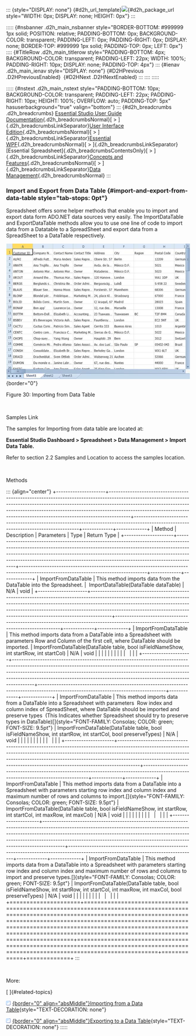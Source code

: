 ::: {style="DISPLAY: none"}
[](ms-xhelp:///?Id=d2h_url_template){#d2h_url_template}![](!package_url!){#d2h_package_url style="WIDTH: 0px; DISPLAY: none; HEIGHT: 0px"}
:::

::::: {#nsbanner .d2h_main_nsbanner style="BORDER-BOTTOM: #999999 1px solid; POSITION: relative; PADDING-BOTTOM: 0px; BACKGROUND-COLOR: transparent; PADDING-LEFT: 0px; PADDING-RIGHT: 0px; DISPLAY: none; BORDER-TOP: #999999 1px solid; PADDING-TOP: 0px; LEFT: 0px"}
:::: {#TitleRow .d2h_main_titlerow style="PADDING-BOTTOM: 4px; BACKGROUND-COLOR: transparent; PADDING-LEFT: 22px; WIDTH: 100%; PADDING-RIGHT: 10px; DISPLAY: none; PADDING-TOP: 4px"}
::: {#ienav .d2h_main_ienav style="DISPLAY: none"}
[](ms-xhelp:///?Id=97fa1ac5-0a87-489a-b21f-051b97f21541){#D2HPrevious .D2HPreviousEnabled}  [](ms-xhelp:///?Id=d795f8a3-f119-442d-ab46-8e5ade8ee54e){#D2HNext .D2HNextEnabled}
:::
::::
:::::

::::: {#nstext .d2h_main_nstext style="PADDING-BOTTOM: 10px; BACKGROUND-COLOR: transparent; PADDING-LEFT: 22px; PADDING-RIGHT: 10px; HEIGHT: 100%; OVERFLOW: auto; PADDING-TOP: 5px" hasuserbackground="true" valign="bottom"}
::: {#d2h_breadcrumbs .d2h_breadcrumbs}
[Essential Studio User Guide Documentation](ms-xhelp:///?Id=12457748-09e3-4d74-a240-8e049cedf030){.d2h_breadcrumbsNormal}[ \> ]{.d2h_breadcrumbsLinkSeparator}[User Interface Edition](ms-xhelp:///?Id=c29296b7-531c-413b-a0ec-488ca1f7f669){.d2h_breadcrumbsNormal}[ \> ]{.d2h_breadcrumbsLinkSeparator}[Essential WPF](ms-xhelp:///?Id=7f4f82c5-151c-4262-94d0-75c4626c77bc){.d2h_breadcrumbsNormal}[ \> ]{.d2h_breadcrumbsLinkSeparator}[Essential Spreadsheet]{.d2h_breadcrumbsContentsOnly}[ \> ]{.d2h_breadcrumbsLinkSeparator}[Concepts and Features](ms-xhelp:///?Id=625a8128-e556-4a29-9ea6-d472120ad9e1){.d2h_breadcrumbsNormal}[ \> ]{.d2h_breadcrumbsLinkSeparator}[Data Management](ms-xhelp:///?Id=1127a59c-3e3e-44d6-9cf4-1a5208536317){.d2h_breadcrumbsNormal}
:::

### Import and Export from Data Table {#import-and-export-from-data-table style="tab-stops: 0pt"}

Spreadsheet offers some helper methods that enable you to import and export data form ADO.NET data sources very easily. The ImportDataTable and ExportDataTable methods allow you to use one line of code to import data from a Datatable to a SpreadSheet and export data from a SpreadSheet to a DataTable respectively.

![](ImagesExt/image27_35.jpg){border="0"}

Figure 30: Importing from Data Table

 

Samples Link

The samples for Importing from data table are located at:

**Essential Studio Dashboard \> Spreadsheet \> Data Management \> Import Data Table.**

Refer to section 2.2 Samples and Location to access the samples location.

 

Methods

::: {align="center"}
+---------------------+---------------------------------------------------------------------------------------------------------------------------------------------------------------------------------------------------------------------------------------------------------------------------------------------------------------------------------+------------------------------------------------------------------------------------------------------------------------------------+-------------+-------------+
| Method              | Description                                                                                                                                                                                                                                                                                                                     | Parameters                                                                                                                         | Type        | Return Type |
+---------------------+---------------------------------------------------------------------------------------------------------------------------------------------------------------------------------------------------------------------------------------------------------------------------------------------------------------------------------+------------------------------------------------------------------------------------------------------------------------------------+-------------+-------------+
| ImportFromDataTable | This method imports data from the DataTable into the Spreadsheet.                                                                                                                                                                                                                                                               |  ImportDataTable(DataTable dataTable)                                                                                              | N/A         | void        |
+---------------------+---------------------------------------------------------------------------------------------------------------------------------------------------------------------------------------------------------------------------------------------------------------------------------------------------------------------------------+------------------------------------------------------------------------------------------------------------------------------------+-------------+-------------+
| ImportFromDataTable | This method imports data from a DataTable into a Spreadsheet with parameters Row and Column of the first cell, where DataTable should be imported.                                                                                                                                                                              | ImportFromDataTable(DataTable table, bool isFieldNameShow, int startRow, int startCol)                                             | N/A         | void        |
|                     |                                                                                                                                                                                                                                                                                                                                 |                                                                                                                                    |             |             |
|                     |                                                                                                                                                                                                                                                                                                                                 |                                                                                                                                    |             |             |
+---------------------+---------------------------------------------------------------------------------------------------------------------------------------------------------------------------------------------------------------------------------------------------------------------------------------------------------------------------------+------------------------------------------------------------------------------------------------------------------------------------+-------------+-------------+
| ImportFromDataTable | This method imports data from a DataTable into a Spreadsheet with parameters  Row index and column index of SpreadSheet, where DataTable should be imported and preserve types  (This Indicates whether Spreadsheet should try to preserve types in DataTable)[]{style="FONT-FAMILY: Consolas; COLOR: green; FONT-SIZE: 9.5pt"} | ImportFromDataTable(DataTable table, bool isFieldNameShow, int startRow, int startCol, bool preserveTypes)                         | N/A         | void        |
|                     |                                                                                                                                                                                                                                                                                                                                 |                                                                                                                                    |             |             |
|                     |                                                                                                                                                                                                                                                                                                                                 |                                                                                                                                    |             |             |
+---------------------+---------------------------------------------------------------------------------------------------------------------------------------------------------------------------------------------------------------------------------------------------------------------------------------------------------------------------------+------------------------------------------------------------------------------------------------------------------------------------+-------------+-------------+
| ImportFromDataTable | This method imports data from a DataTable into a Spreadsheet with parameters starting row index and column index and maximum number of rows and columns to import.[]{style="FONT-FAMILY: Consolas; COLOR: green; FONT-SIZE: 9.5pt"}                                                                                             | ImportFromDataTable(DataTable table, bool isFieldNameShow, int startRow, int startCol, int maxRow, int maxCol)                     | N/A         | void        |
|                     |                                                                                                                                                                                                                                                                                                                                 |                                                                                                                                    |             |             |
|                     |                                                                                                                                                                                                                                                                                                                                 |                                                                                                                                    |             |             |
+---------------------+---------------------------------------------------------------------------------------------------------------------------------------------------------------------------------------------------------------------------------------------------------------------------------------------------------------------------------+------------------------------------------------------------------------------------------------------------------------------------+-------------+-------------+
| ImportFromDataTable | This method imports data from a DataTable into a Spreadsheet with parameters starting row index and column index and maximum number of rows and columns to import and preserve types.[]{style="FONT-FAMILY: Consolas; COLOR: green; FONT-SIZE: 9.5pt"}                                                                          | ImportFromDataTable(DataTable table, bool isFieldNameShow, int startRow, int startCol, int maxRow, int maxCol, bool preserveTypes) | N/A         | void        |
|                     |                                                                                                                                                                                                                                                                                                                                 |                                                                                                                                    |             |             |
|                     |                                                                                                                                                                                                                                                                                                                                 |                                                                                                                                    |             |             |
+=====================+=================================================================================================================================================================================================================================================================================================================================+====================================================================================================================================+=============+=============+
:::

 

More:

[ ]{#related-topics}

[![](button.gif){border="0" align="absMiddle"}Importing from a Data Table](ms-xhelp:///?Id=9935b19c-6170-4726-a98b-4bb88b624fc2){style="TEXT-DECORATION: none"}

[![](button.gif){border="0" align="absMiddle"}Exporting to a Data Table](ms-xhelp:///?Id=69873066-001e-4112-aef1-7f520c4daeaa){style="TEXT-DECORATION: none"}
:::::
